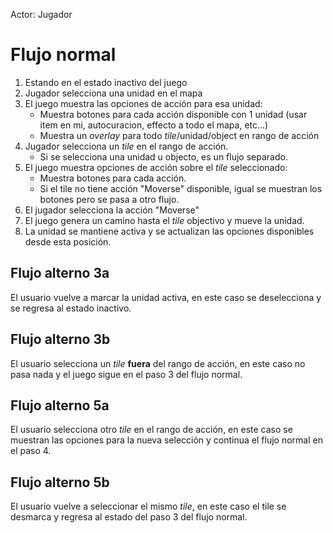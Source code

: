 Actor: Jugador

# Flujo normal

1. Estando en el estado inactivo del juego
2. Jugador selecciona una unidad en el mapa
3. El juego muestra las opciones de acción para esa unidad:
	- Muestra botones para cada acción disponible con 1 unidad (usar item en mi, autocuracion, effecto a todo el mapa, etc...)
	- Muestra un _overlay_ para todo _tile_/unidad/object en rango de acción
4. Jugador selecciona un _tile_ en el rango de acción.
    - Si se selecciona una unidad u objecto, es un flujo separado.
5. El juego muestra opciones de acción sobre el _tile_ seleccionado:
	- Muestra botones para cada acción.
	- Si el tile no tiene acción "Moverse" disponible, igual se muestran los botones pero se pasa a otro flujo.
6. El jugador selecciona la acción "Moverse"
7. El juego genera un camino hasta el _tile_ objectivo y mueve la unidad.
8. La unidad se mantiene activa y se actualizan las opciones disponibles desde esta posición.

## Flujo alterno 3a

El usuario vuelve a marcar la unidad activa, en este caso se deselecciona y se regresa al estado inactivo.

## Flujo alterno 3b

El usuario selecciona un _tile_ __fuera__ del rango de acción, en este caso no pasa nada y el juego sigue en el paso 3 del flujo normal.


## Flujo alterno 5a

El usuario selecciona otro _tile_ en el rango de acción, en este caso se muestran las opciones para la nueva selección y continua el flujo normal en el paso 4.

## Flujo alterno 5b

El usuario vuelve a seleccionar el mismo _tile_, en este caso el tile se desmarca y regresa al estado del paso 3 del flujo normal.